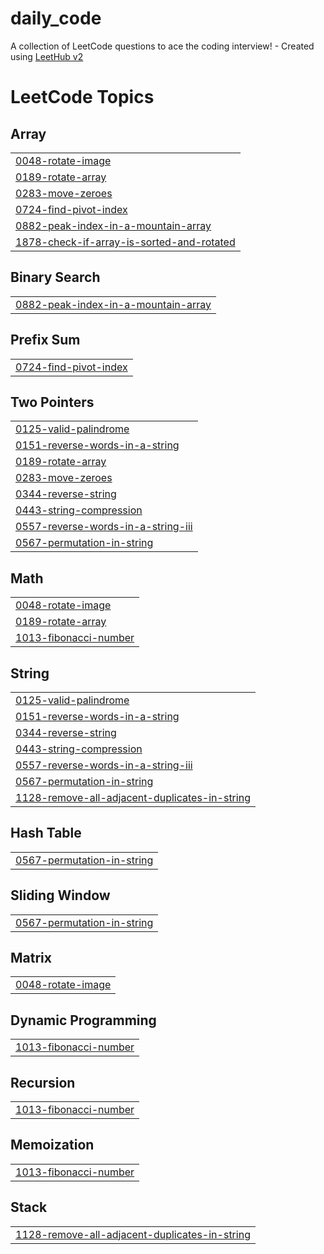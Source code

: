 # daily_code
A collection of LeetCode questions to ace the coding interview! - Created using [LeetHub v2](https://github.com/arunbhardwaj/LeetHub-2.0)

<!---LeetCode Topics Start-->
# LeetCode Topics
## Array
|  |
| ------- |
| [0048-rotate-image](https://github.com/harsh-udani/daily_code/tree/master/0048-rotate-image) |
| [0189-rotate-array](https://github.com/harsh-udani/daily_code/tree/master/0189-rotate-array) |
| [0283-move-zeroes](https://github.com/harsh-udani/daily_code/tree/master/0283-move-zeroes) |
| [0724-find-pivot-index](https://github.com/harsh-udani/daily_code/tree/master/0724-find-pivot-index) |
| [0882-peak-index-in-a-mountain-array](https://github.com/harsh-udani/daily_code/tree/master/0882-peak-index-in-a-mountain-array) |
| [1878-check-if-array-is-sorted-and-rotated](https://github.com/harsh-udani/daily_code/tree/master/1878-check-if-array-is-sorted-and-rotated) |
## Binary Search
|  |
| ------- |
| [0882-peak-index-in-a-mountain-array](https://github.com/harsh-udani/daily_code/tree/master/0882-peak-index-in-a-mountain-array) |
## Prefix Sum
|  |
| ------- |
| [0724-find-pivot-index](https://github.com/harsh-udani/daily_code/tree/master/0724-find-pivot-index) |
## Two Pointers
|  |
| ------- |
| [0125-valid-palindrome](https://github.com/harsh-udani/daily_code/tree/master/0125-valid-palindrome) |
| [0151-reverse-words-in-a-string](https://github.com/harsh-udani/daily_code/tree/master/0151-reverse-words-in-a-string) |
| [0189-rotate-array](https://github.com/harsh-udani/daily_code/tree/master/0189-rotate-array) |
| [0283-move-zeroes](https://github.com/harsh-udani/daily_code/tree/master/0283-move-zeroes) |
| [0344-reverse-string](https://github.com/harsh-udani/daily_code/tree/master/0344-reverse-string) |
| [0443-string-compression](https://github.com/harsh-udani/daily_code/tree/master/0443-string-compression) |
| [0557-reverse-words-in-a-string-iii](https://github.com/harsh-udani/daily_code/tree/master/0557-reverse-words-in-a-string-iii) |
| [0567-permutation-in-string](https://github.com/harsh-udani/daily_code/tree/master/0567-permutation-in-string) |
## Math
|  |
| ------- |
| [0048-rotate-image](https://github.com/harsh-udani/daily_code/tree/master/0048-rotate-image) |
| [0189-rotate-array](https://github.com/harsh-udani/daily_code/tree/master/0189-rotate-array) |
| [1013-fibonacci-number](https://github.com/harsh-udani/daily_code/tree/master/1013-fibonacci-number) |
## String
|  |
| ------- |
| [0125-valid-palindrome](https://github.com/harsh-udani/daily_code/tree/master/0125-valid-palindrome) |
| [0151-reverse-words-in-a-string](https://github.com/harsh-udani/daily_code/tree/master/0151-reverse-words-in-a-string) |
| [0344-reverse-string](https://github.com/harsh-udani/daily_code/tree/master/0344-reverse-string) |
| [0443-string-compression](https://github.com/harsh-udani/daily_code/tree/master/0443-string-compression) |
| [0557-reverse-words-in-a-string-iii](https://github.com/harsh-udani/daily_code/tree/master/0557-reverse-words-in-a-string-iii) |
| [0567-permutation-in-string](https://github.com/harsh-udani/daily_code/tree/master/0567-permutation-in-string) |
| [1128-remove-all-adjacent-duplicates-in-string](https://github.com/harsh-udani/daily_code/tree/master/1128-remove-all-adjacent-duplicates-in-string) |
## Hash Table
|  |
| ------- |
| [0567-permutation-in-string](https://github.com/harsh-udani/daily_code/tree/master/0567-permutation-in-string) |
## Sliding Window
|  |
| ------- |
| [0567-permutation-in-string](https://github.com/harsh-udani/daily_code/tree/master/0567-permutation-in-string) |
## Matrix
|  |
| ------- |
| [0048-rotate-image](https://github.com/harsh-udani/daily_code/tree/master/0048-rotate-image) |
## Dynamic Programming
|  |
| ------- |
| [1013-fibonacci-number](https://github.com/harsh-udani/daily_code/tree/master/1013-fibonacci-number) |
## Recursion
|  |
| ------- |
| [1013-fibonacci-number](https://github.com/harsh-udani/daily_code/tree/master/1013-fibonacci-number) |
## Memoization
|  |
| ------- |
| [1013-fibonacci-number](https://github.com/harsh-udani/daily_code/tree/master/1013-fibonacci-number) |
## Stack
|  |
| ------- |
| [1128-remove-all-adjacent-duplicates-in-string](https://github.com/harsh-udani/daily_code/tree/master/1128-remove-all-adjacent-duplicates-in-string) |
<!---LeetCode Topics End-->